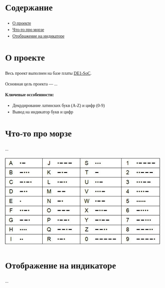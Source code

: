 <div style="font-family: 'TimesNewRoman', Times, serif; font-size: 14px; line-height: 1.5; text-align: justify;">

# Содержание

*   [О проекте](#о-проекте)
*   [Что-то про морзе](#Что-то-про-морзе)
*   [Отображение на индикаторе](#отображение-на-индикаторе)


# О проекте

Весь проект выполнен на базе платы [DE1-SoC](https://www.terasic.com.tw/cgi-bin/page/archive.pl?Language=English&No=836).

Основная цель проекта — ...

**Ключевые оссобенности:**
*   Декрдирование латинских букв (A-Z) и цифр (0-9)
*   Вывод на индикатор букв и цифр

# Что-то про морзе
...

<div align="center">
<img src="images/morse-code-table.jpg" alt="Таблица азбуки Морзе" style="max-width: 100%; height: auto;">
</div>

# Отображение на индикаторе
...

</div>